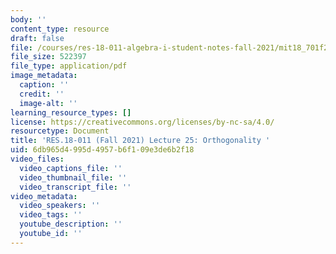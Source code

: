 ```yaml
---
body: ''
content_type: resource
draft: false
file: /courses/res-18-011-algebra-i-student-notes-fall-2021/mit18_701f21_lec25.pdf
file_size: 522397
file_type: application/pdf
image_metadata:
  caption: ''
  credit: ''
  image-alt: ''
learning_resource_types: []
license: https://creativecommons.org/licenses/by-nc-sa/4.0/
resourcetype: Document
title: 'RES.18-011 (Fall 2021) Lecture 25: Orthogonality '
uid: 6db965d4-995d-4957-b6f1-09e3de6b2f18
video_files:
  video_captions_file: ''
  video_thumbnail_file: ''
  video_transcript_file: ''
video_metadata:
  video_speakers: ''
  video_tags: ''
  youtube_description: ''
  youtube_id: ''
---
```

